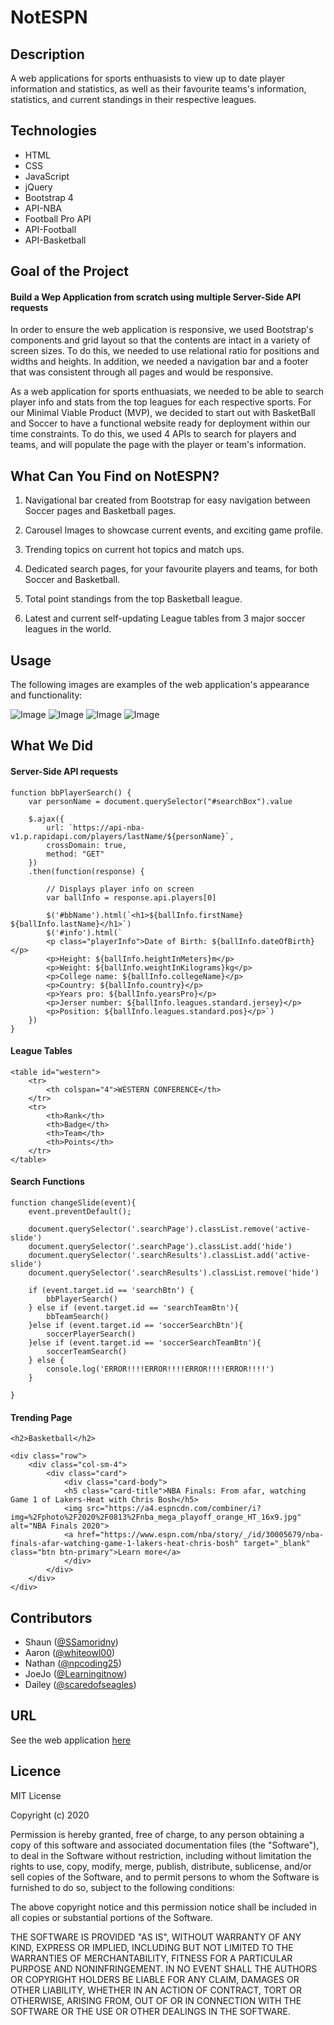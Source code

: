 # NotESPN

## Description

A web applications for sports enthuasists to view up to date player information and statistics, as well as their favourite teams's information, statistics, and current standings in their respective leagues.

## Technologies

* HTML
* CSS
* JavaScript
* jQuery
* Bootstrap 4
* API-NBA
* Football Pro API
* API-Football
* API-Basketball

## Goal of the Project

#### Build a Wep Application from scratch using multiple Server-Side API requests

In order to ensure the web application is responsive, we used Bootstrap's components and grid layout so that the contents are intact in a variety of screen sizes. To do this, we needed to use relational ratio for positions and widths and heights. In addition, we needed a navigation bar and a footer that was consistent through all pages and would be responsive.

As a web application for sports enthuasiats, we needed to be able to search player info and stats from the top leagues for each respective sports. For our Minimal Viable Product (MVP), we decided to start out with BasketBall and Soccer to have a functional website ready for deployment within our time constraints. To do this, we used 4 APIs to search for players and teams, and will populate the page with the player or team's information.

## What Can You Find on NotESPN?

1. Navigational bar created from Bootstrap for easy navigation between Soccer pages and Basketball pages.

2. Carousel Images to showcase current events, and exciting game profile.

3. Trending topics on current hot topics and match ups.

4. Dedicated search pages, for your favourite players and teams, for both Soccer and Basketball.

5. Total point standings from the top Basketball league.

6. Latest and current self-updating League tables from 3 major soccer leagues in the world.

## Usage

The following images are examples of the web application's appearance and functionality:

![Image](./Assets/notespn1.png)
![Image](./Assets/notespn2.png)
![Image](./Assets/notespn3.png)
![Image](./Assets/notespn4.png)

## What We Did

#### Server-Side API requests

````
function bbPlayerSearch() { 
    var personName = document.querySelector("#searchBox").value

    $.ajax({
        url: `https://api-nba-v1.p.rapidapi.com/players/lastName/${personName}`,
        crossDomain: true,
        method: "GET"
    })
    .then(function(response) {

        // Displays player info on screen
        var ballInfo = response.api.players[0]
    
        $('#bbName').html(`<h1>${ballInfo.firstName} ${ballInfo.lastName}</h1>`)
        $('#info').html(`
        <p class="playerInfo">Date of Birth: ${ballInfo.dateOfBirth}</p>
        <p>Height: ${ballInfo.heightInMeters}m</p>
        <p>Weight: ${ballInfo.weightInKilograms}kg</p>
        <p>College name: ${ballInfo.collegeName}</p>
        <p>Country: ${ballInfo.country}</p>
        <p>Years pro: ${ballInfo.yearsPro}</p>
        <p>Jerser number: ${ballInfo.leagues.standard.jersey}</p>
        <p>Position: ${ballInfo.leagues.standard.pos}</p>`)
    })
}
````

#### League Tables

````
<table id="western">
    <tr>
        <th colspan="4">WESTERN CONFERENCE</th>
    </tr>
    <tr>
        <th>Rank</th>
        <th>Badge</th>
        <th>Team</th>
        <th>Points</th>
    </tr>
</table>
````

#### Search Functions

````
function changeSlide(event){
    event.preventDefault();

    document.querySelector('.searchPage').classList.remove('active-slide')
    document.querySelector('.searchPage').classList.add('hide')
    document.querySelector('.searchResults').classList.add('active-slide')
    document.querySelector('.searchResults').classList.remove('hide')
    
    if (event.target.id == 'searchBtn') {
        bbPlayerSearch()
    } else if (event.target.id == 'searchTeamBtn'){
        bbTeamSearch()
    }else if (event.target.id == 'soccerSearchBtn'){
        soccerPlayerSearch()
    }else if (event.target.id == 'soccerSearchTeamBtn'){
        soccerTeamSearch()
    } else {
        console.log('ERROR!!!!ERROR!!!!ERROR!!!!ERROR!!!!')
    }
    
}
````

#### Trending Page

````
<h2>Basketball</h2>

<div class="row">
    <div class="col-sm-4">
        <div class="card">
            <div class="card-body">
            <h5 class="card-title">NBA Finals: From afar, watching Game 1 of Lakers-Heat with Chris Bosh</h5>
            <img src="https://a4.espncdn.com/combiner/i?img=%2Fphoto%2F2020%2F0813%2Fnba_mega_playoff_orange_HT_16x9.jpg" alt="NBA Finals 2020">                
            <a href="https://www.espn.com/nba/story/_/id/30005679/nba-finals-afar-watching-game-1-lakers-heat-chris-bosh" target="_blank" class="btn btn-primary">Learn more</a>
            </div>
        </div>
    </div>
</div>
````

## Contributors

* Shaun ([@SSamoridny](https://github.com/SSamoridny))
* Aaron ([@whiteowl00](https://github.com/whiteowl00))
* Nathan ([@npcoding25](https://github.com/npcoding25))
* JoeJo ([@Learningitnow](https://github.com/Learningitnow))
* Dailey ([@scaredofseagles](https://github.com/scaredofseagles))

## URL

See the web application [here](https://npcoding25.github.io/Project-1/)

## Licence

MIT License

Copyright (c) 2020 

Permission is hereby granted, free of charge, to any person obtaining a copy of this software and associated documentation files (the "Software"), to deal in the Software without restriction, including without limitation the rights to use, copy, modify, merge, publish, distribute, sublicense, and/or sell copies of the Software, and to permit persons to whom the Software is furnished to do so, subject to the following conditions:

The above copyright notice and this permission notice shall be included in all copies or substantial portions of the Software.

THE SOFTWARE IS PROVIDED "AS IS", WITHOUT WARRANTY OF ANY KIND, EXPRESS OR IMPLIED, INCLUDING BUT NOT LIMITED TO THE WARRANTIES OF MERCHANTABILITY, FITNESS FOR A PARTICULAR PURPOSE AND NONINFRINGEMENT. IN NO EVENT SHALL THE AUTHORS OR COPYRIGHT HOLDERS BE LIABLE FOR ANY CLAIM, DAMAGES OR OTHER LIABILITY, WHETHER IN AN ACTION OF CONTRACT, TORT OR OTHERWISE, ARISING FROM, OUT OF OR IN CONNECTION WITH THE SOFTWARE OR THE USE OR OTHER DEALINGS IN THE SOFTWARE.
